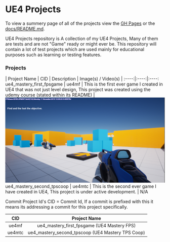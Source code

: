 # UE4 Projects
To view a summery page of all of the projects view the [GH Pages](https://callumcarmicheal.github.io/) or the [docs/README.md](/docs/README.md).

UE4 Projects repository is A collection of my UE4 Projects, Many of them are tests and are not "Game" ready or might ever be. 
This repository will contain a lot of test projects which are used mainly for educational purposes such as learning or testing features.


### Projects

| Project Name  | CID | Description | Image(s) / Video(s) |
:----:|:----:|:----:
ue4_mastery_first_fpsgame | ue4mf | This is the first ever game I created in UE4 that was not just level design, This project was created using the udemy course (stated within its README) | ![Ingame](/docs/resources/ue4_mastery_first_fpsgame.ingame.PNG "Ingame")
ue4_mastery_second_tpscoop | ue4mtc	| This is the second ever game I have created in UE4, This project is under active development. | N/A

Commit Project Id's 
CID = Commit Id, If a commit is prefixed with this it means its addressing a commit for this project specifically.

| CID | Project Name |
:----:|:----:
ue4mf	|	ue4_mastery_first_fpsgame (UE4 Mastery FPS)
ue4mtc	|	ue4_mastery_second_tpscoop (UE4 Mastery TPS Coop)